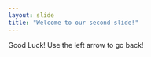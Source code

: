 ```yaml
---
layout: slide
title: "Welcome to our second slide!"
---
```

Good Luck!
Use the left arrow to go back!
